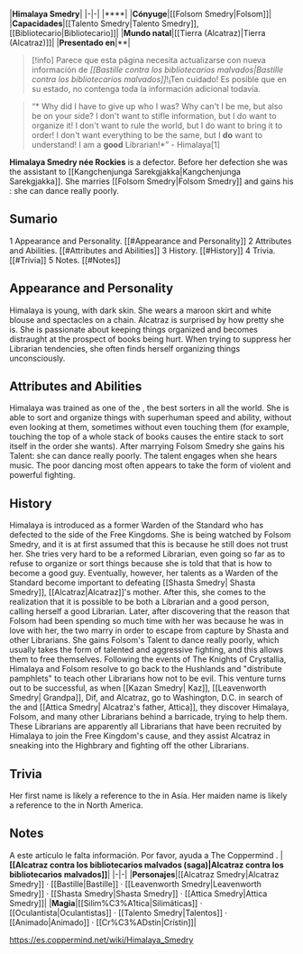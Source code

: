 |**Himalaya Smedry**|
|-|-|
|****|
|**Cónyuge**|[[Folsom Smedry\|Folsom]]|
|**Capacidades**|[[Talento Smedry\|Talento Smedry]], [[Bibliotecario\|Bibliotecario]]|
|**Mundo natal**|[[Tierra (Alcatraz)\|Tierra (Alcatraz)]]|
|**Presentado en**|**|

> [!info] Parece que esta página necesita actualizarse con nueva información de *[[Bastille contra los bibliotecarios malvados\|Bastille contra los bibliotecarios malvados]]*!¡Ten cuidado! Es posible que en su estado, no contenga toda la información adicional todavía.

>“* Why did I have to give up who I was? Why can't I be me, but also be on your side? I don't want to stifle information, but I do want to organize it! I don't want to rule the world, but I do want to bring it to order! I don't want everything to be the same, but I **do** want to understand! I am a **good** Librarian!*”
\- Himalaya[1]


**Himalaya Smedry née Rockies** is a  defector. Before her defection she was the assistant to [[Kangchenjunga Sarekgjakka\|Kangchenjunga Sarekgjakka]].
She marries [[Folsom Smedry\|Folsom Smedry]] and gains his : she can dance really poorly.

## Sumario

1 Appearance and Personality. [[#Appearance and Personality]] 
2 Attributes and Abilities. [[#Attributes and Abilities]] 
3 History. [[#History]] 
4 Trivia. [[#Trivia]] 
5 Notes. [[#Notes]] 


## Appearance and Personality
Himalaya is young, with dark skin. She wears a maroon skirt and white blouse and spectacles on a chain. Alcatraz is surprised by how pretty she is. She is passionate about keeping things organized and becomes distraught at the prospect of books being hurt. When trying to suppress her Librarian tendencies, she often finds herself organizing things unconsciously.

## Attributes and Abilities
Himalaya was trained as one of the , the best sorters in all the world. She is able to sort and organize things with superhuman speed and ability, without even looking at them, sometimes without even touching them (for example, touching the top of a whole stack of books causes the entire stack to sort itself in the order she wants).
After marrying Folsom Smedry she gains his Talent: she can dance really poorly. The talent engages when she hears music. The poor dancing most often appears to take the form of violent and powerful fighting.

## History
Himalaya is introduced as a former Warden of the Standard who has defected to the side of the Free Kingdoms. She is being watched by Folsom Smedry, and it is at first assumed that this is because he still does not trust her. She tries very hard to be a reformed Librarian, even going so far as to refuse to organize or sort things because she is told that that is how to become a good guy. Eventually, however, her talents as a Warden of the Standard become important to defeating [[Shasta Smedry\| Shasta Smedry]], [[Alcatraz\|Alcatraz]]'s mother. After this, she comes to the realization that it is possible to be both a Librarian and a good person, calling herself a good Librarian.
Later, after discovering that the reason that Folsom had been spending so much time with her was because he was in love with her, the two marry in order to escape from capture by Shasta and other Librarians. She gains Folsom's Talent to dance really poorly, which usually takes the form of talented and aggressive fighting, and this allows them to free themselves.
Following the events of The Knights of Crystallia, Himalaya and Folsom resolve to go back to the Hushlands and "distribute pamphlets" to teach other Librarians how not to be evil. This venture turns out to be successful, as when [[Kazan Smedry\| Kaz]], [[Leavenworth Smedry\| Grandpa]], Dif, and Alcatraz, go to Washington, D.C. in search of the  and [[Attica Smedry\| Alcatraz's father, Attica]], they discover Himalaya, Folsom, and many other Librarians behind a barricade, trying to help them. These Librarians are apparently all Librarians that have been recruited by Himalaya to join the Free Kingdom's cause, and they assist Alcatraz in sneaking into the Highbrary and fighting off the other Librarians.

## Trivia
Her first name is likely a reference to the  in Asia. Her maiden name is likely a reference to the  in North America.

## Notes

A este artículo le falta información. Por favor, ayuda a The Coppermind .
|**[[Alcatraz contra los bibliotecarios malvados (saga)\|Alcatraz contra los bibliotecarios malvados]]**|
|-|-|
|**Personajes**|[[Alcatraz Smedry\|Alcatraz Smedry]] · [[Bastille\|Bastille]] · [[Leavenworth Smedry\|Leavenworth Smedry]] · [[Shasta Smedry\|Shasta Smedry]] · [[Attica Smedry\|Attica Smedry]]|
|**Magia**|[[Silim%C3%A1tica\|Silimáticas]] · [[Oculantista\|Oculantistas]] · [[Talento Smedry\|Talentos]] · [[Animado\|Animado]] · [[Cr%C3%ADstin\|Crístin]]|



https://es.coppermind.net/wiki/Himalaya_Smedry